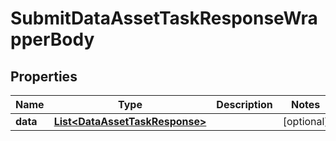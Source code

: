 

# SubmitDataAssetTaskResponseWrapperBody


## Properties

Name | Type | Description | Notes
------------ | ------------- | ------------- | -------------
**data** | [**List&lt;DataAssetTaskResponse&gt;**](DataAssetTaskResponse.md) |  |  [optional]



